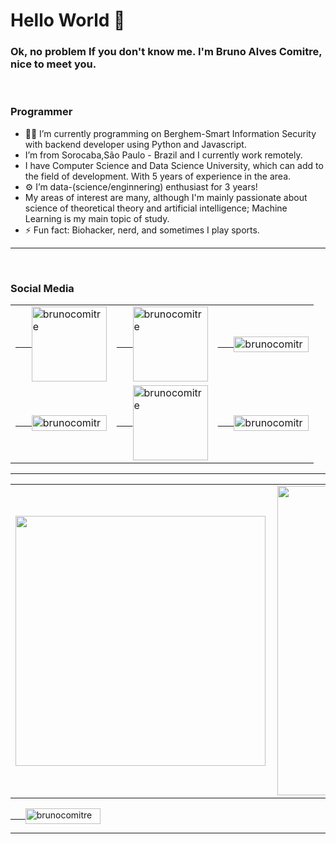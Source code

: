 # Hello World 👋

### Ok, no problem If you don't know me. I'm Bruno Alves Comitre, nice to meet you.

<br />

### Programmer

- 👨‍💻 I’m currently programming on Berghem-Smart Information Security with backend developer using Python and Javascript. 
- I’m from Sorocaba,São Paulo - Brazil and I currently work remotely.
- I have Computer Science and Data Science University, which can add to the field of development. With 5 years of experience in the area.
- ⚙️ I’m data-(science/enginnering) enthusiast for 3 years!
- My areas of interest are many, although I'm mainly passionate about science of theoretical theory and artificial intelligence; Machine Learning is my main topic of study.
- ⚡ Fun fact: Biohacker, nerd, and sometimes I play sports.

***

<br />

### Social Media

<table>
  <tr>
    <td>
      <a href="https://www.instagram.com/the_comitre/" alt="instagram" target="_blank">&nbsp;&nbsp;&nbsp;&nbsp;&nbsp;
        <img align="center" src="https://img.shields.io/badge/-the_comitre-E4405F?style=flat-square&logo=instagram&logoColor=white" alt="brunocomitre" width="120" />
      </a>
    </td>
    <td>
      <a href="https://www.facebook.com/brunoalvescomitre" alt="facebook" target="_blank">&nbsp;&nbsp;&nbsp;&nbsp;&nbsp;
        <img align="center" src="https://img.shields.io/badge/-Bruno Comitre-1877F2?style=flat-square&logo=facebook&logoColor=white" alt="brunocomitre" width="120" />
      </a>
    </td>
    <td>
      <a href="https://www.linkedin.com/in/brunocomitre/a" alt="linkedin" target="_blank">&nbsp;&nbsp;&nbsp;&nbsp;&nbsp;
        <img align="center" src="https://img.shields.io/badge/-LinkedIn-0077B5?style=flat-square&logo=Linkedin&logoColor=white" alt="brunocomitre" height="25" width="120" />
      </a>
    </td>
  </tr>
  <tr>
    <td>
      <a href="https://medium.com/@brunocomitre" alt="medium" target="_blank">&nbsp;&nbsp;&nbsp;&nbsp;&nbsp;
        <img align="center" src="https://img.shields.io/badge/-Medium-000000?style=flat-square&labelColor=000000&logo=medium&logoColor=white&link=https://medium.com/@brunocomitre" alt="brunocomitre" height="25" width="120" />
      </a>
    </td>
    <td>
      <a href="https://sourcerer.io/brunocomitre" alt="sourcerer" target="_blank">&nbsp;&nbsp;&nbsp;&nbsp;&nbsp;
        <img align="center" src="https://img.shields.io/badge/sourcerer-start-brightgreen.svg?colorA=087c08" alt="brunocomitre" width="120" />
      </a>
    </td>
    <td>
      <a href="mailto:brunoalvesscomitre@gmail.com" alt="gmail" target="_blank">&nbsp;&nbsp;&nbsp;&nbsp;&nbsp;
        <img align="center" src="https://img.shields.io/badge/-Gmail-D14836?style=flat-square&logo=gmail&logoColor=white" alt="brunocomitre" height="25" width="120" />
      </a>
    </td>

  </tr>
</table>

***

<center>
  <table>
    <tr>
        <td><img width="400px" align="left" src="https://github-readme-stats.vercel.app/api/top-langs/?username=BrunoComitre&hide=html&layout=compact&show_icons=true&theme=gruvbox" /></td>
        <td><img width="495px" align="left" src="https://github-readme-stats.vercel.app/api?username=BrunoComitre&show_icons=true&theme=gruvbox" /></td>
    </tr>   
  </table>
</center>

<a href="https://github.com/BrunoComitre" alt="Views" target="_blank">&nbsp;&nbsp;&nbsp;&nbsp;&nbsp;
  <img align="center" src="https://komarev.com/ghpvc/?username=BrunoComitre" alt="brunocomitre" height="25" width="120" />
</a>

***
